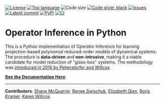 [![License](https://img.shields.io/github/license/Willcox-Research-Group/rom-operator-inference-python3)](./LICENSE)
[![Top language](https://img.shields.io/github/languages/top/Willcox-Research-Group/rom-operator-inference-python3)](https://www.python.org)
![Code size](https://img.shields.io/github/languages/code-size/Willcox-Research-Group/rom-operator-inference-python3)
[![Code style: black](https://img.shields.io/badge/code%20style-black-000000.svg)](https://black.readthedocs.io/en/stable/)
[![Issues](https://img.shields.io/github/issues/Willcox-Research-Group/rom-operator-inference-python3)](https://github.com/Willcox-Research-Group/rom-operator-inference-python3/issues)
[![Latest commit](https://img.shields.io/github/last-commit/Willcox-Research-Group/rom-operator-inference-python3)](https://github.com/Willcox-Research-Group/rom-operator-inference-python3/commits/main)
[![PyPI](https://img.shields.io/pypi/wheel/opinf)](https://pypi.org/project/opinf/)
[![CI](https://github.com/Willcox-Research-Group/rom-operator-inference-Python3/actions/workflows/test_src.yml/badge.svg?branch=main)](https://github.com/Willcox-Research-Group/rom-operator-inference-Python3/actions/workflows/test_src.yml)

# Operator Inference in Python

This is a Python implementation of Operator Inference for learning projection-based polynomial reduced-order models of dynamical systems.
The procedure is **data-driven** and **non-intrusive**, making it a viable candidate for model reduction of "glass-box" systems.
The methodology was [introduced in 2016 by Peherstorfer and Willcox](https://www.sciencedirect.com/science/article/pii/S0045782516301104).

[**See the Documentation Here**](https://Willcox-Research-Group.github.io/rom-operator-inference-Python3/).

---

**Contributors**:
[Shane McQuarrie](https://github.com/shanemcq18),
[Renee Swischuk](https://github.com/swischuk),
[Elizabeth Qian](https://github.com/elizqian),
[Boris Kramer](http://kramer.ucsd.edu/),
[Karen Willcox](https://kiwi.oden.utexas.edu/).
